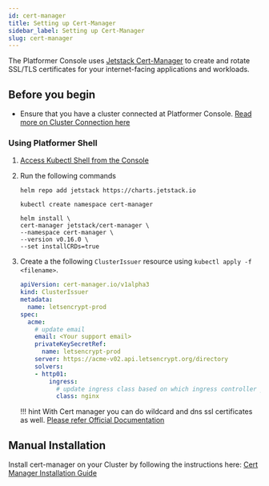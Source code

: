 ```yaml
---
id: cert-manager
title: Setting up Cert-Manager
sidebar_label: Setting up Cert-Manager
slug: cert-manager
---
```


The Platformer Console uses [Jetstack Cert-Manager](https://cert-manager.io/docs/) to create and rotate SSL/TLS certificates for your internet-facing applications and workloads.

## Before you begin

- Ensure that you have a cluster connected at Platformer Console. [Read more on Cluster Connection here](/user-guides/clusters/03-connecting-clusters/)


### Using Platformer Shell

1. [Access Kubectl Shell from the Console](/user-guides/clusters/04-kubectl-shell/)
2. Run the following commands

    ```helm repo add jetstack https://charts.jetstack.io```

    ```
    kubectl create namespace cert-manager
    ```
    ```
    helm install \
    cert-manager jetstack/cert-manager \
    --namespace cert-manager \
    --version v0.16.0 \
    --set installCRDs=true
    ```

1. Create a the following `ClusterIssuer` resource using `kubectl apply -f <filename>`.

    ```yaml
    apiVersion: cert-manager.io/v1alpha3
    kind: ClusterIssuer
    metadata:
      name: letsencrypt-prod
    spec:
      acme:
        # update email
        email: <Your support email>
        privateKeySecretRef:
          name: letsencrypt-prod
        server: https://acme-v02.api.letsencrypt.org/directory
        solvers:
        - http01:
            ingress:
              # update ingress class based on which ingress controller you installed
              class: nginx
    ```

    !!! hint
        With Cert manager you can do wildcard and dns ssl certificates as well. [Please refer Official Documentation](https://cert-manager.io/docs/installation/kubernetes/)

## Manual Installation

Install cert-manager on your Cluster by following the instructions here: [Cert Manager Installation Guide](https://cert-manager.io/docs/installation/kubernetes/)



 